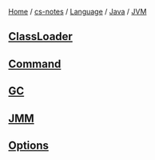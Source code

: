 [Home](https://mengxianbin.github.io) /
[cs-notes](https://mengxianbin.github.io/cs-notes/site) /
[Language](https://mengxianbin.github.io/cs-notes/site/Language) /
[Java](https://mengxianbin.github.io/cs-notes/site/Language/Java) /
[JVM](https://mengxianbin.github.io/cs-notes/site/Language/Java/JVM)

## [ClassLoader](https://mengxianbin.github.io/cs-notes/site/Language/Java/JVM/ClassLoader/)

## [Command](https://mengxianbin.github.io/cs-notes/site/Language/Java/JVM/Command/)

## [GC](https://mengxianbin.github.io/cs-notes/site/Language/Java/JVM/GC/)

## [JMM](https://mengxianbin.github.io/cs-notes/site/Language/Java/JVM/JMM/)

## [Options](https://mengxianbin.github.io/cs-notes/site/Language/Java/JVM/Options/)
